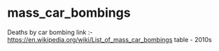 # mass_car_bombings
Deaths by car bombing link :- https://en.wikipedia.org/wiki/List_of_mass_car_bombings table - 2010s
